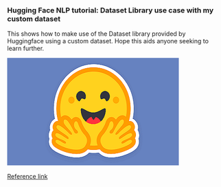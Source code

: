 ### **Hugging Face NLP tutorial: Dataset Library use case with my custom dataset**

This shows how to make use of the Dataset library provided by Huggingface using a custom dataset. Hope this aids anyone seeking to learn further.

![transformer](img/hf.png)

[Reference link](https://huggingface.co/learn/nlp-course/chapter5/1?fw=tf)